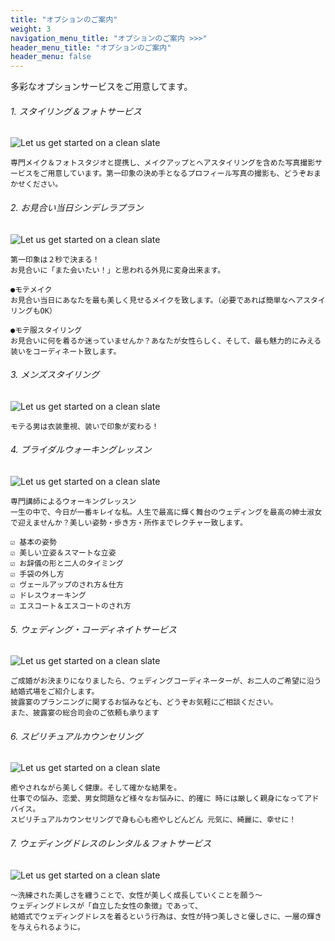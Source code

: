 ```yaml
---
title: "オプションのご案内"
weight: 3
navigation_menu_title: "オプションのご案内 >>>"
header_menu_title: "オプションのご案内"
header_menu: false
---
```


多彩なオプションサービスをご用意してます。
###### 1. スタイリング＆フォトサービス
![Let us get started on a clean slate](/images/option-01.jpg)

```
専門メイク＆フォトスタジオと提携し、メイクアップとヘアスタイリングを含めた写真撮影サービスをご用意しています。第一印象の決め手となるプロフィール写真の撮影も、どうぞおまかせください。
```


###### 2. お見合い当日シンデレラプラン
![Let us get started on a clean slate](/images/option-02.jpg)

```
第一印象は２秒で決まる！
お見合いに「また会いたい！」と思われる外見に変身出来ます。

●モテメイク
お見合い当日にあなたを最も美しく見せるメイクを致します。（必要であれば簡単なヘアスタイリングもOK）

●モテ服スタイリング
お見合いに何を着るか迷っていませんか？あなたが女性らしく、そして、最も魅力的にみえる装いをコーディネート致します。
```


###### 3. メンズスタイリング
![Let us get started on a clean slate](/images/option-03.jpg)

```
モテる男は衣装重視、装いで印象が変わる！
```


###### 4. ブライダルウォーキングレッスン
![Let us get started on a clean slate](/images/option-04.jpg)
```
専門講師によるウォーキングレッスン
一生の中で、今日が一番キレイな私。人生で最高に輝く舞台のウェディングを最高の紳士淑女で迎えませんか？美しい姿勢・歩き方・所作までレクチャー致します。

☑ 基本の姿勢
☑ 美しい立姿＆スマートな立姿
☑ お辞儀の形と二人のタイミング
☑ 手袋の外し方
☑ ヴェールアップのされ方＆仕方
☑ ドレスウォーキング
☑ エスコート＆エスコートのされ方
```



###### 5. ウェディング・コーディネイトサービス
![Let us get started on a clean slate](/images/option-05.jpg)
```
ご成婚がお決まりになりましたら、ウェディングコーディネーターが、お二人のご希望に沿う結婚式場をご紹介します。
披露宴のプランニングに関するお悩みなども、どうぞお気軽にご相談ください。
また、披露宴の総合司会のご依頼も承ります
```

###### 6. スピリチュアルカウンセリング
![Let us get started on a clean slate](/images/option-06.jpg)
```
癒やされながら美しく健康。そして確かな結果を。
仕事での悩み、恋愛、男女問題など様々なお悩みに、的確に 時には厳しく親身になってアドバイス。
スピリチュアルカウンセリングで身も心も癒やしどんどん 元気に、綺麗に、幸せに！ 
```

###### 7. ウェディングドレスのレンタル＆フォトサービス
![Let us get started on a clean slate](/images/option-07.jpg)
```
〜洗練された美しさを纏うことで、女性が美しく成長していくことを願う〜
ウェディングドレスが「自立した女性の象徴」であって、
結婚式でウェディングドレスを着るという行為は、女性が持つ美しさと優しさに、一層の輝きを与えられるように。
```

